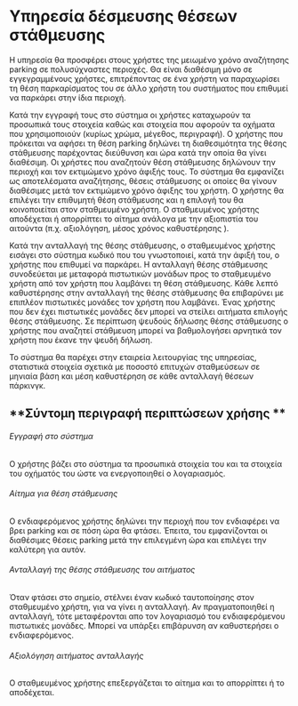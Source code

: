 # Υπηρεσία δέσμευσης θέσεων στάθμευσης

Η υπηρεσία θα προσφέρει στους χρήστες της μειωμένο χρόνο αναζήτησης parking σε πολυσύχναστες περιοχές. Θα είναι διαθέσιμη μόνο σε εγγεγραμμένους χρήστες, επιτρέποντας σε ένα χρήστη να παραχωρίσει τη θέση παρκαρίσματος του σε άλλο χρήστη του συστήματος που επιθυμεί να παρκάρει στην ίδια περιοχή. 

Κατά την εγγραφή τους στο σύστημα οι χρήστες καταχωρούν τα προσωπικά τους στοιχεία καθώς και στοιχεία που αφορούν τα οχήματα που χρησιμοποιούν (κυρίως χρώμα, μέγεθος, περιγραφή). Ο χρήστης που πρόκειται να αφήσει τη θέση parking δηλώνει τη διαθεσιμότητα της θέσης στάθμευσης παρέχοντας διεύθυνση και ώρα κατά την οποία θα γίνει διαθέσιμη. Οι χρήστες που αναζητούν θέση στάθμευσης δηλώνουν την περιοχή και τον εκτιμώμενο χρόνο άφιξής τους. Το σύστημα θα εμφανίζει ως αποτελέσματα αναζήτησης, θέσεις στάθμευσης οι οποίες θα γίνουν διαθέσιμες μετά τον εκτιμώμενο χρόνο άφιξης του χρήστη. Ο χρήστης θα επιλέγει την επιθυμητή θέση στάθμευσης και η επιλογή του θα κοινοποιείται στον σταθμευμένο χρήστη. Ο σταθμευμένος χρήστης αποδέχεται ή απορρίπτει το αίτημα ανάλογα με την αξιοπιστία του αιτούντα (π.χ. αξιολόγηση, μέσος χρόνος καθυστέρησης ).

Κατά την ανταλλαγή της θέσης στάθμευσης, ο σταθμευμένος χρήστης εισάγει στο σύστημα κωδικό που του γνωστοποιεί, κατά την άφιξή του, ο χρήστης που επιθυμεί να παρκάρει. Η ανταλλαγή θέσης στάθμευσης συνοδεύεται με μεταφορά πιστωτικών μονάδων προς το σταθμευμένο χρήστη από τον χρήστη που λαμβάνει τη θέση στάθμευσης. Κάθε λεπτό καθυστέρησης στην ανταλλαγή της θέσης στάθμευσης θα επιβαρύνει με επιπλέον πιστωτικές μονάδες τον χρήστη που λαμβάνει. Ένας χρήστης που δεν έχει πιστωτικές μονάδες δεν μπορεί να στείλει αιτήματα επιλογής θέσης στάθμευσης. Σε περίπτωση ψευδούς δήλωσης θέσης στάθμευσης ο χρήστης που αναζητεί στάθμευση μπορεί να βαθμολογήσει αρνητικά τον χρήστη που έκανε την ψευδή δήλωση.

Το σύστημα θα παρέχει στην εταιρεία λειτουργίας της υπηρεσίας,  στατιστικά στοιχεία σχετικά με ποσοστό επιτυχών σταθμεύσεων σε μηνιαία βάση και μέση καθυστέρηση σε κάθε ανταλλαγή θέσεων πάρκινγκ.


## **Σύντομη περιγραφή περιπτώσεων χρήσης **

###### Εγγραφή  στο σύστημα
Ο χρήστης βάζει στο σύστημα τα προσωπικά στοιχεία του και τα στοιχεία του οχήματός του ώστε να ενεργοποιηθεί ο λογαριασμός. 

###### Αίτημα για θέση στάθμευσης
Ο ενδιαφερόμενος χρήστης δηλώνει την περιοχή που τον ενδιαφέρει να βρει parking και σε πόση ώρα θα φτάσει. Έπειτα, του εμφανίζονται οι διαθέσιμες θέσεις parking μετά την επιλεγμένη ώρα και επιλέγει την καλύτερη για αυτόν.

###### Ανταλλαγή της θέσης στάθμευσης του αιτήματος
Όταν φτάσει στο σημείο, στέλνει έναν κωδικό ταυτοποίησης στον σταθμευμένο χρήστη, για να γίνει η ανταλλαγή.
Αν πραγματοποιηθεί η ανταλλαγή, τότε μεταφέρονται απο τον λογαριασμό του ενδιαφερόμενου πιστωτικές μονάδες. Μπορεί να υπάρξει επιβάρυνση αν καθυστερήσει ο ενδιαφερόμενος.

###### Αξιολόγηση αιτήματος ανταλλαγής
Ο σταθμευμένος χρήστης επεξεργάζεται το αίτημα και το απορρίπτει ή το αποδέχεται.



